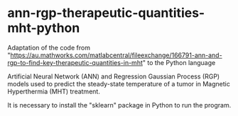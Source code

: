 # ann-rgp-therapeutic-quantities-mht-python
Adaptation of the code from "https://au.mathworks.com/matlabcentral/fileexchange/166791-ann-and-rgp-to-find-key-therapeutic-quantities-in-mht" to the Python language

Artificial Neural Network (ANN) and Regression Gaussian Process (RGP) models used to predict the steady-state temperature of a tumor in Magnetic Hyperthermia (MHT) treatment.

It is necessary to install the "sklearn" package in Python to run the program.
